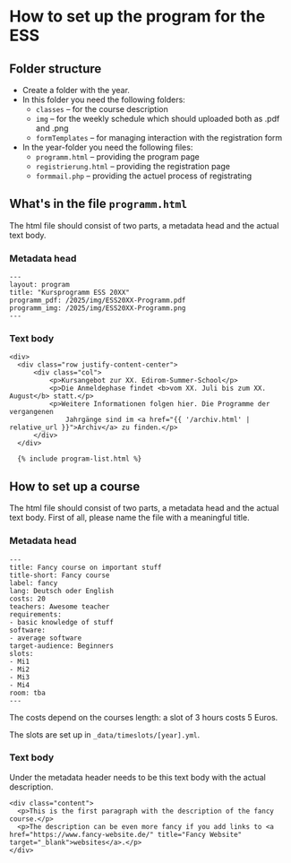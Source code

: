 # How to set up the program for the ESS

## Folder structure
- Create a folder with the year.
- In this folder you need the following folders:
  - `classes` – for the course description
  - `img` – for the weekly schedule which should uploaded both as .pdf and .png
  - `formTemplates` – for managing interaction with the registration form
- In the year-folder you need the following files:
  - `programm.html` – providing the program page
  - `registrierung.html` – providing the registration page
  - `formmail.php` – providing the actuel process of registrating

 
## What's in the file `programm.html`
The html file should consist of two parts, a metadata head and the actual text body.

### Metadata head

    ---
    layout: program
    title: "Kursprogramm ESS 20XX"
    programm_pdf: /2025/img/ESS20XX-Programm.pdf
    programm_img: /2025/img/ESS20XX-Programm.png
    ---
    
    
### Text body

    <div>
      <div class="row justify-content-center">
          <div class="col">
              <p>Kursangebot zur XX. Edirom-Summer-School</p>
              <p>Die Anmeldephase findet <b>vom XX. Juli bis zum XX. August</b> statt.</p>
              <p>Weitere Informationen folgen hier. Die Programme der vergangenen
                  Jahrgänge sind im <a href="{{ '/archiv.html' | relative_url }}">Archiv</a> zu finden.</p>
          </div>
      </div>
          
      {% include program-list.html %}
      
  </div>
    

## How to set up a course

The html file should consist of two parts, a metadata head and the actual text body.
First of all, please name the file with a meaningful title.

### Metadata head

    ---
    title: Fancy course on important stuff
    title-short: Fancy course
    label: fancy
    lang: Deutsch oder English
    costs: 20
    teachers: Awesome teacher
    requirements:
    - basic knowledge of stuff
    software:
    - average software
    target-audience: Beginners
    slots:
    - Mi1
    - Mi2
    - Mi3
    - Mi4
    room: tba
    ---

The costs depend on the courses length: a slot of 3 hours costs 5 Euros.


The slots are set up in `_data/timeslots/[year].yml`.

### Text body
Under the metadata header needs to be this text body with the actual description.

    <div class="content">
      <p>This is the first paragraph with the description of the fancy course.</p>
      <p>The description can be even more fancy if you add links to <a href="https://www.fancy-website.de/" title="Fancy Website" target="_blank">websites</a>.</p>
    </div>

